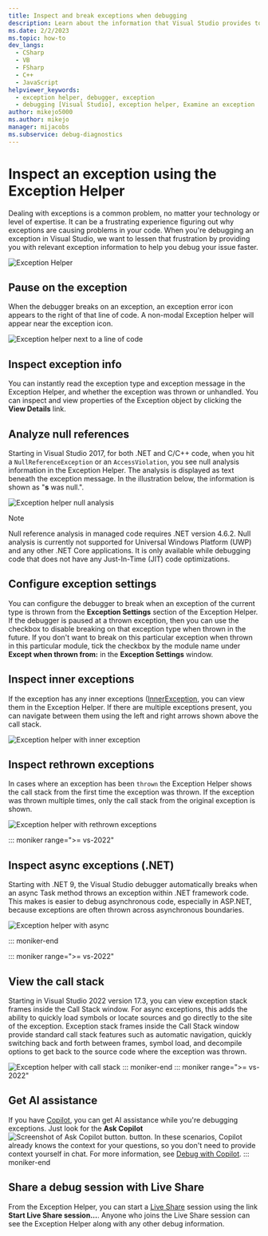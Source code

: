 ```yaml
---
title: Inspect and break exceptions when debugging
description: Learn about the information that Visual Studio provides to help you debug exceptions, and how to selectively disable breaking on exceptions.
ms.date: 2/2/2023
ms.topic: how-to
dev_langs: 
  - CSharp
  - VB
  - FSharp
  - C++
  - JavaScript
helpviewer_keywords: 
  - exception helper, debugger, exception
  - debugging [Visual Studio], exception helper, Examine an exception
author: mikejo5000
ms.author: mikejo
manager: mijacobs
ms.subservice: debug-diagnostics
---
```

# Inspect an exception using the Exception Helper 

Dealing with exceptions is a common problem, no matter your technology or level of expertise. It can be a frustrating experience figuring out why exceptions are causing problems in your code. When you're debugging an exception in Visual Studio, we want to lessen that frustration by providing you with relevant exception information to help you debug your issue faster.

![Exception Helper](media/debugger-exception-helper-default.png)

## Pause on the exception

When the debugger breaks on an exception, an exception error icon appears to the right of that line of code. A non-modal Exception helper will appear near the exception icon.

![Exception helper next to a line of code](media/debugger-exception-helper-locerror.png)

## Inspect exception info

You can instantly read the exception type and exception message in the Exception Helper, and whether the exception was thrown or unhandled. You can inspect and view properties of the Exception object by clicking the **View Details** link.

## Analyze null references

Starting in Visual Studio 2017, for both .NET and C/C++ code, when you hit a `NullReferenceException` or an `AccessViolation`, you see null analysis information in the Exception Helper. The analysis is displayed as text beneath the exception message. In the illustration below, the information is shown as "**s** was null.".

![Exception helper null analysis](media/debugger-exception-helper-default.png)

> [!NOTE]
> Null reference analysis in managed code requires .NET version 4.6.2. Null analysis is currently not supported for Universal Windows Platform (UWP) and any other .NET Core applications. It is only available while debugging code that does not have any Just-In-Time (JIT) code optimizations.

## Configure exception settings

You can configure the debugger to break when an exception of the current type is thrown from the **Exception Settings** section of the Exception Helper. If the debugger is paused at a thrown exception, then you can use the checkbox to disable breaking on that exception type when thrown in the future. If you don't want to break on this particular exception when thrown in this particular module, tick the checkbox by the module name under **Except when thrown from:** in the **Exception Settings** window. 

## Inspect inner exceptions

If the exception has any inner exceptions ([InnerException](/dotnet/api/system.exception.innerexception), you can view them in the Exception Helper. If there are multiple exceptions present, you can navigate between them using the left and right arrows shown above the call stack.

![Exception helper with inner exception](media/debugger-exception-helper-innerexception.png)

## Inspect rethrown exceptions

In cases where an exception has been `thrown` the Exception Helper shows the call stack from the first time the exception was thrown. If the exception was thrown multiple times, only the call stack from the original exception is shown.

![Exception helper with rethrown exceptions](media/debugger-exception-helper-innerexception.png)

::: moniker range=">= vs-2022"
## Inspect async exceptions (.NET)

Starting with .NET 9, the Visual Studio debugger automatically breaks when an async Task method throws an exception within .NET framework code. This makes is easier to debug asynchronous code, especially in ASP.NET, because exceptions are often thrown across asynchronous boundaries.

![Exception helper with async](media/debugger-exception-helper-async.png)

::: moniker-end

::: moniker range=">= vs-2022"

## View the call stack

Starting in Visual Studio 2022 version 17.3, you can view exception stack frames inside the Call Stack window. For async exceptions, this adds the ability to quickly load symbols or locate sources and go directly to the site of the exception. Exception stack frames inside the Call Stack window provide standard call stack features such as automatic navigation, quickly switching back and forth between frames, symbol load, and decompile options to get back to the source code where the exception was thrown.

![Exception helper with call stack](media/vs-2022/debugger-exception-helper-call-stack.png)
::: moniker-end
::: moniker range=">= vs-2022"
## Get AI assistance

If you have [Copilot](../ide/visual-studio-github-copilot-extension.md), you can get AI assistance while you're debugging exceptions. Just look for the **Ask Copilot** ![Screenshot of Ask Copilot button.](../debugger/media/vs-2022/debug-with-copilot-ask-copilot-button.png) button. In these scenarios, Copilot already knows the context for your questions, so you don't need to provide context yourself in chat. For more information, see [Debug with Copilot](../debugger/debug-with-copilot.md).
::: moniker-end

## Share a debug session with Live Share

From the Exception Helper, you can start a [Live Share](/visualstudio/liveshare/) session using the link **Start Live Share session...**. Anyone who joins the Live Share session can see the Exception Helper along with any other debug information.

